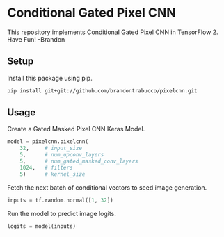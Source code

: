 # Conditional Gated Pixel CNN

This repository implements Conditional Gated Pixel CNN in TensorFlow 2. Have Fun! -Brandon

## Setup

Install this package using pip.

```bash
pip install git+git://github.com/brandontrabucco/pixelcnn.git
```

## Usage

Create a Gated Masked Pixel CNN Keras Model.

```python
model = pixelcnn.pixelcnn(
    32,     # input_size
    5,      # num_upconv_layers
    5,      # num_gated_masked_conv_layers
    1024,   # filters
    5)      # kernel_size
```

Fetch the next batch of conditional vectors to seed image generation.

```python
inputs = tf.random.normal([1, 32])
```

Run the model to predict image logits.

```python
logits = model(inputs)
```

